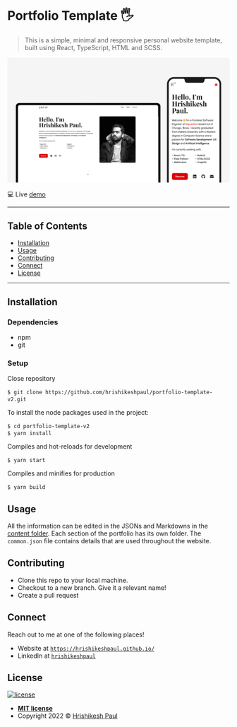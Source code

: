 # Portfolio Template 🖐
> This is a simple, minimal and responsive personal website template, built using React, TypeScript, HTML and SCSS.

![Portfolio Template Banner](public/assets/readme/banner.png)

💻  Live [demo](https://hpaul-v2.web.app/)

---

## Table of Contents

- [Installation](#installation)
- [Usage](#usage)
- [Contributing](#contributing)
- [Connect](#connect)
- [License](#license)

---

## Installation

### Dependencies
- npm
- git

### Setup 

Close repository

```shell
$ git clone https://github.com/hrishikeshpaul/portfolio-template-v2.git
```

To install the node packages used in the project:

```shell
$ cd portfolio-template-v2
$ yarn install
```

Compiles and hot-reloads for development

```shell
$ yarn start
```

Compiles and minifies for production
```shell
$ yarn build
```

## Usage

All the information can be edited in the JSONs and Markdowns in the [content folder](https://github.com/hrishikeshpaul/portfolio-template-v2/tree/main/src/content). Each section of the portfolio has its own folder. The `common.json` file contains details that are used throughout the website. 

## Contributing 

- Clone this repo to your local machine.
- Checkout to a new branch. Give it a relevant name!
- Create a pull request



## Connect

Reach out to me at one of the following places!

- Website at <a href="https://hrishikeshpaul.github.io/" target="_blank">`https://hrishikeshpaul.github.io/`</a>
- LinkedIn at <a href="https://www.linkedin.com/in/hrishikeshpaul/" target="_blank">`hrishikeshpaul`</a>

## License

[![license](https://img.shields.io/github/license/hrishikeshpaul/portfolio-template?style=flat&logo=appveyor)](https://github.com/hrishikeshpaul/portfolio-template-v2/blob/master/LICENSE) 

- **[MIT license](http://opensource.org/licenses/mit-license.php)**
- Copyright 2022 © <a href="https://hrishikeshpaul.github.io/" target="_blank">Hrishikesh Paul</a>